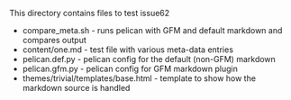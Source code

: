 This directory contains files to test issue62

* compare_meta.sh - runs pelican with GFM and default markdown and compares output
* content/one.md - test file with various meta-data entries
* pelican.def.py - pelican config for the default (non-GFM) markdown
* pelican.gfm.py - pelican config for GFM markdown plugin
* themes/trivial/templates/base.html - template to show how the markdown source is handled 
